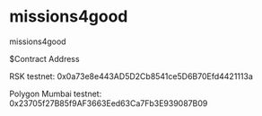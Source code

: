 # missions4good
missions4good

$Contract Address

RSK testnet: 
0x0a73e8e443AD5D2Cb8541ce5D6B70Efd4421113a


Polygon Mumbai testnet:
0x23705f27B85f9AF3663Eed63Ca7Fb3E939087B09
